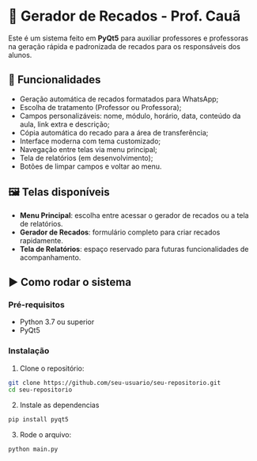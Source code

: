 # 📢 Gerador de Recados - Prof. Cauã

Este é um sistema feito em **PyQt5** para auxiliar professores e professoras na geração rápida e padronizada de recados para os responsáveis dos alunos.

## 🧠 Funcionalidades

- Geração automática de recados formatados para WhatsApp;
- Escolha de tratamento (Professor ou Professora);
- Campos personalizáveis: nome, módulo, horário, data, conteúdo da aula, link extra e descrição;
- Cópia automática do recado para a área de transferência;
- Interface moderna com tema customizado;
- Navegação entre telas via menu principal;
- Tela de relatórios (em desenvolvimento);
- Botões de limpar campos e voltar ao menu.

## 🖼️ Telas disponíveis

- **Menu Principal**: escolha entre acessar o gerador de recados ou a tela de relatórios.
- **Gerador de Recados**: formulário completo para criar recados rapidamente.
- **Tela de Relatórios**: espaço reservado para futuras funcionalidades de acompanhamento.

## ▶️ Como rodar o sistema

### Pré-requisitos

- Python 3.7 ou superior
- PyQt5

### Instalação

1. Clone o repositório:

```bash
git clone https://github.com/seu-usuario/seu-repositorio.git
cd seu-repositorio
````
2. Instale as dependencias
````bash
pip install pyqt5
````
3. Rode o arquivo:
````bash
python main.py
````
